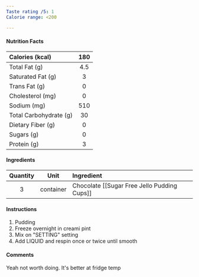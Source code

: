 ```yaml
---
Taste rating /5: 1
Calorie range: <200

---
```

#### Nutrition Facts
| Calories (kcal) | 180 |
| :-- | :--: |
| Total Fat (g) | 4.5 |
| Saturated Fat (g) | 3 |
| Trans Fat (g) | 0 |
| Cholesterol (mg) | 0 |
| Sodium (mg) | 510 |
| Total Carbohydrate (g) | 30 |
| Dietary Fiber (g) | 0 |
| Sugars (g) | 0 |
| Protein (g) | 3 |
#### Ingredients
| Quantity | Unit | Ingredient |
| :--: | :--: | :--- |
| 3 | container | Chocolate [[Sugar Free Jello Pudding Cups]] |
#### Instructions

1. Pudding
2. Freeze overnight in creami pint
3. Mix on "SETTING" setting
4. Add LIQUID and respin once or twice until smooth

#### Comments

Yeah not worth doing. It's better at fridge temp
